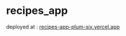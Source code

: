 # recipes_app
 

deployed at : [recipes-app-plum-six.vercel.app](https://recipes-app-plum-six.vercel.app/)

